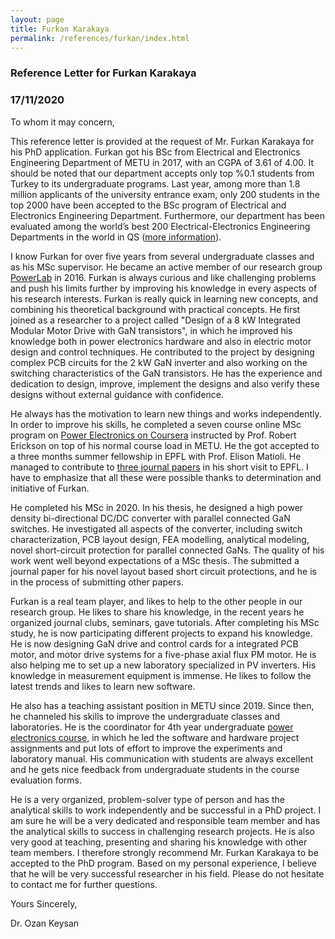 ```yaml
---
layout: page
title: Furkan Karakaya
permalink: /references/furkan/index.html
---
```


### Reference Letter for Furkan Karakaya

### 17/11/2020

To whom it may concern,

This reference letter is provided at the request of Mr. Furkan Karakaya for his PhD application. Furkan got his BSc from Electrical and Electronics Engineering Department of METU in 2017, with an CGPA of 3.61 of 4.00. It should be noted that our department accepts only top %0.1 students from Turkey to its undergraduate programs. Last year, among more than 1.8 million applicants of the university entrance exam, only 200 students in the top 2000 have been accepted to the BSc program of Electrical and Electronics Engineering Department. Furthermore, our department has been evaluated among the world’s best 200 Electrical-Electronics Engineering Departments in the world in QS ([more information](https://www.topuniversities.com/university-rankings/university-subject-rankings/2019/engineering-electrical-electronic)). 

I know Furkan for over five years from several undergraduate classes and as his MSc supervisor.   He became an active member of our research group [PowerLab](http://power.eee.metu.edu.tr) in 2016. Furkan is always curious and like challenging problems and push his limits further by improving his knowledge in every aspects of his research interests. Furkan is really quick in learning new concepts, and combining his theoretical background with practical concepts. He first joined as a researcher to a project called "Design of a 8 kW Integrated Modular Motor Drive with GaN transistors", in which he improved his knowledge both in power electronics hardware and also in electric motor design and control techniques. He contributed to the project by designing complex PCB circuits for the 2 kW GaN inverter and also working on the switching characteristics of the GaN transistors. He has the experience and dedication to design, improve, implement the designs and also verify these designs without external guidance with confidence. 

He always has the motivation to learn new things and works independently. In order to improve his skills, he completed a seven course online MSc program on [Power Electronics on Coursera](https://www.coursera.org/specializations/power-electronics) instructed by Prof. Robert Erickson on top of his normal course load in METU. He the got accepted to a three months summer fellowship in EPFL with Prof. Elison Matioli. He managed to contribute to [three journal papers](https://scholar.google.com/citations?user=nVV7vLwAAAAJ&hl=en&oi=ao) in his short visit to EPFL. I have to emphasize that all these were possible thanks to determination and initiative of Furkan.

He completed his MSc in 2020. In his thesis, he designed a high power density bi-directional DC/DC converter with parallel connected GaN switches. He investigated all aspects of the converter, including switch characterization, PCB layout design,  FEA modelling, analytical modeling, novel short-circuit protection for parallel connected GaNs. The quality of his work went well beyond expectations of a MSc thesis. The submitted a journal paper for his novel layout based short circuit protections, and he is in the process of submitting other papers.

Furkan is a real team player, and likes to help to the other people in our research group. He likes to share his knowledge, in the recent years he organized journal clubs, seminars, gave tutorials. After completing his MSc study, he is now participating different projects to expand his knowledge. He is now designing GaN drive and control cards for a integrated PCB motor, and motor drive systems for a five-phase axial flux PM motor. He is also helping me to set up a new laboratory specialized in PV inverters. His knowledge in measurement equipment is immense. He likes to follow the latest trends and likes to learn new software.

He also has a teaching assistant position in METU since 2019. Since then, he channeled his skills to improve the undergraduate classes and laboratories. He is the coordinator for 4th year undergraduate [power electronics course](https://github.com/odtu/ee463), in which he led the software and hardware project assignments and put lots of effort to improve the experiments and laboratory manual. His communication with students are always excellent and he gets nice feedback from undergraduate students in the course evaluation forms.   

He is a very organized, problem-solver type of person and has the analytical skills to work independently and be successful in a PhD project. I am sure he will be a very dedicated and responsible team member and has the analytical skills to success in challenging research projects. He is also very good at teaching, presenting and sharing his knowledge with other team members. I therefore strongly recommend Mr. Furkan Karakaya to be accepted to the PhD program. Based on my personal experience, I believe that he will be very successful researcher in his field. Please do not hesitate to contact me for further questions.

Yours Sincerely,

Dr. Ozan Keysan
